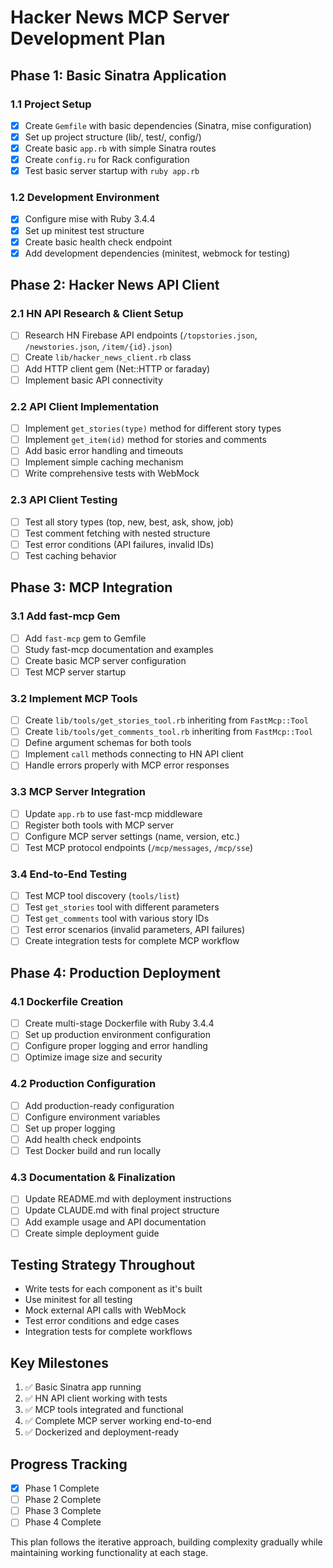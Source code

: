 # Hacker News MCP Server Development Plan

## Phase 1: Basic Sinatra Application
### 1.1 Project Setup
- [x] Create `Gemfile` with basic dependencies (Sinatra, mise configuration)
- [x] Set up project structure (lib/, test/, config/)
- [x] Create basic `app.rb` with simple Sinatra routes
- [x] Create `config.ru` for Rack configuration
- [x] Test basic server startup with `ruby app.rb`

### 1.2 Development Environment
- [x] Configure mise with Ruby 3.4.4
- [x] Set up minitest test structure
- [x] Create basic health check endpoint
- [x] Add development dependencies (minitest, webmock for testing)

## Phase 2: Hacker News API Client
### 2.1 HN API Research & Client Setup
- [ ] Research HN Firebase API endpoints (`/topstories.json`, `/newstories.json`, `/item/{id}.json`)
- [ ] Create `lib/hacker_news_client.rb` class
- [ ] Add HTTP client gem (Net::HTTP or faraday)
- [ ] Implement basic API connectivity

### 2.2 API Client Implementation
- [ ] Implement `get_stories(type)` method for different story types
- [ ] Implement `get_item(id)` method for stories and comments
- [ ] Add basic error handling and timeouts
- [ ] Implement simple caching mechanism
- [ ] Write comprehensive tests with WebMock

### 2.3 API Client Testing
- [ ] Test all story types (top, new, best, ask, show, job)
- [ ] Test comment fetching with nested structure
- [ ] Test error conditions (API failures, invalid IDs)
- [ ] Test caching behavior

## Phase 3: MCP Integration
### 3.1 Add fast-mcp Gem
- [ ] Add `fast-mcp` gem to Gemfile
- [ ] Study fast-mcp documentation and examples
- [ ] Create basic MCP server configuration
- [ ] Test MCP server startup

### 3.2 Implement MCP Tools
- [ ] Create `lib/tools/get_stories_tool.rb` inheriting from `FastMcp::Tool`
- [ ] Create `lib/tools/get_comments_tool.rb` inheriting from `FastMcp::Tool`
- [ ] Define argument schemas for both tools
- [ ] Implement `call` methods connecting to HN API client
- [ ] Handle errors properly with MCP error responses

### 3.3 MCP Server Integration
- [ ] Update `app.rb` to use fast-mcp middleware
- [ ] Register both tools with MCP server
- [ ] Configure MCP server settings (name, version, etc.)
- [ ] Test MCP protocol endpoints (`/mcp/messages`, `/mcp/sse`)

### 3.4 End-to-End Testing
- [ ] Test MCP tool discovery (`tools/list`)
- [ ] Test `get_stories` tool with different parameters
- [ ] Test `get_comments` tool with various story IDs
- [ ] Test error scenarios (invalid parameters, API failures)
- [ ] Create integration tests for complete MCP workflow

## Phase 4: Production Deployment
### 4.1 Dockerfile Creation
- [ ] Create multi-stage Dockerfile with Ruby 3.4.4
- [ ] Set up production environment configuration
- [ ] Configure proper logging and error handling
- [ ] Optimize image size and security

### 4.2 Production Configuration
- [ ] Add production-ready configuration
- [ ] Configure environment variables
- [ ] Set up proper logging
- [ ] Add health check endpoints
- [ ] Test Docker build and run locally

### 4.3 Documentation & Finalization
- [ ] Update README.md with deployment instructions
- [ ] Update CLAUDE.md with final project structure
- [ ] Add example usage and API documentation
- [ ] Create simple deployment guide

## Testing Strategy Throughout
- Write tests for each component as it's built
- Use minitest for all testing
- Mock external API calls with WebMock
- Test error conditions and edge cases
- Integration tests for complete workflows

## Key Milestones
1. ✅ Basic Sinatra app running
2. ✅ HN API client working with tests
3. ✅ MCP tools integrated and functional
4. ✅ Complete MCP server working end-to-end
5. ✅ Dockerized and deployment-ready

## Progress Tracking
- [x] Phase 1 Complete
- [ ] Phase 2 Complete
- [ ] Phase 3 Complete
- [ ] Phase 4 Complete

This plan follows the iterative approach, building complexity gradually while maintaining working functionality at each stage.
